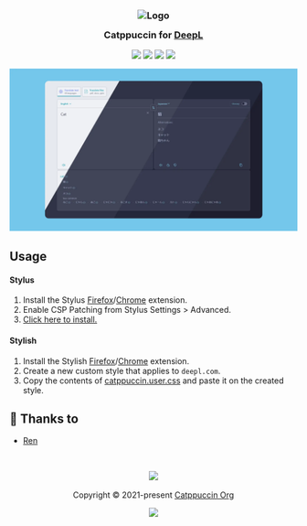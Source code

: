 <h3 align="center">
	<img src="https://raw.githubusercontent.com/catppuccin/catppuccin/main/assets/logos/exports/1544x1544_circle.png" width="100" alt="Logo"/><br/>
	<img src="https://raw.githubusercontent.com/catppuccin/catppuccin/main/assets/misc/transparent.png" height="30" width="0px"/>
	Catppuccin for <a href="https://deepl.com">DeepL</a>
	<img src="https://raw.githubusercontent.com/catppuccin/catppuccin/main/assets/misc/transparent.png" height="30" width="0px"/>
</h3>

<p align="center">
	<a href="https://github.com/catppuccin/deepl/stargazers"><img src="https://img.shields.io/github/stars/catppuccin/deepl?colorA=363a4f&colorB=b7bdf8&style=for-the-badge"></a>
	<a href="https://github.com/catppuccin/deepl/issues"><img src="https://img.shields.io/github/issues/catppuccin/deepl?colorA=363a4f&colorB=f5a97f&style=for-the-badge"></a>
	<a href="https://github.com/catppuccin/deepl/contributors"><img src="https://img.shields.io/github/contributors/catppuccin/deepl?colorA=363a4f&colorB=a6da95&style=for-the-badge"></a>
	<a href="https://raw.githubusercontent.com/catppuccin/deepl/main/catppuccin.user.css"><img src="https://img.shields.io/badge/stylus-install-cba6f7?colorA=363a4f&style=for-the-badge"></a>
</p>

<p align="center">
	<img src="assets/sample.webp"/>
</p>

## Usage

#### Stylus

1. Install the Stylus [Firefox](https://addons.mozilla.org/en-GB/firefox/addon/styl-us/)/[Chrome](https://chrome.google.com/webstore/detail/stylus/clngdbkpkpeebahjckkjfobafhncgmne) extension.
2. Enable CSP Patching from Stylus Settings > Advanced.
3. [Click here to install.](https://github.com/catppuccin/deepl/raw/main/catppuccin.user.css)

#### Stylish

1. Install the Stylish [Firefox](https://addons.mozilla.org/en-GB/firefox/addon/stylish/)/[Chrome](https://chrome.google.com/webstore/detail/stylish-custom-themes-for/fjnbnpbmkenffdnngjfgmeleoegfcffe) extension.
2. Create a new custom style that applies to `deepl.com`.
3. Copy the contents of [catppuccin.user.css](catppuccin.user.css) and paste it on the created style.

## 💝 Thanks to

-   [Ren](https://github.com/watatomo)

&nbsp;

<p align="center">
	<img src="https://raw.githubusercontent.com/catppuccin/catppuccin/main/assets/footers/gray0_ctp_on_line.svg?sanitize=true" />
</p>

<p align="center">
	Copyright &copy; 2021-present <a href="https://github.com/catppuccin" target="_blank">Catppuccin Org</a>
</p>

<p align="center">
	<a href="https://github.com/catppuccin/catppuccin/blob/main/LICENSE"><img src="https://img.shields.io/static/v1.svg?style=for-the-badge&label=License&message=MIT&logoColor=d9e0ee&colorA=363a4f&colorB=b7bdf8"/></a>
</p>
